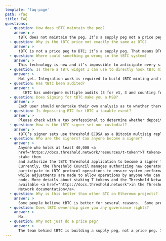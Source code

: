 ```yaml
---
template: 'faq-page'
path: /faq
title: FAQ
questions:
  - question: How does tBTC maintain the peg?
    answer: >
      tBTC does not maintain the peg. It’s a supply peg not a price peg, so there is no algorithmic mechanism needed to function as a decentralized peg.
  - question: Why is the tBTC price not exactly the same as BTC?
    answer: >
      tBTC is not a price peg to BTC; it’s a supply peg. That means BTC/tBTC might not be exactly the same. tBTC might trade at a slight premium or a discount.
  - question: Where could something go wrong in the tBTC system?
    answer: >
      This technology is new and it’s impossible to anticipate every situation where something could go wrong.  That being said, there are several situations the community has identified and taken careful measures to address. For more information, please look at the <a href="/developers/tbtc-security-model" target="_blank">tBTC Security Model</a> page.
  - question: Is there a tBTC widget I can use to directly hook tBTC minting and redeeming into my DeFi dapp?
    answer: >
      Not yet. Integration work is required to build tBTC minting and redemption into a dApp. The <a href="/developers" target="_blank">developer documentation</a> includes links to the tBTC SDK and SDK docs, enabling developers to build interfaces that match their products. To validate Bitcoin transactions, the best approach is to run an electrum server, which is very easy to spin up.
  - question: Has tBTC been audited?
    answer: >
        tBTC has undergone multiple audits (3 for v1, 3 and counting for v2), as have the underlying node clients, and tBTC is a part of the Threshold Network bug bounty program. You can view v2 audits on <a href="https://github.com/threshold-network/security-audits">this page</a>. Additionally, Threshold has a bug bounty program <a href="https://immunefi.com/bounty/thresholdnetwork/">on Immunefi</a> for ongoing security work.
  - question: Does Signing for tBTC make you a MSB?
    answer: >
      Each user should undertake their own analysis as to whether there are any legal restrictions in their jurisdiction that would either prevent them from using tBTC or require the user to register with certain government entities.
  - question: Is depositing BTC for tBTC a taxable event?
    answer: >
      Please check with a tax professional to determine whether depositing BTC for tBTC is a taxable event in a given jurisdiction.
  - question: How is the tBTC signer set non-custodial?
    answer: >
      tBTC’s signer sets use threshold ECDSA as a Bitcoin multisig replacement. For every deposit, a new signer set is pulled together (selected by the random beacon), and they generate a Bitcoin PKH address for the depositor, which is marked on the Ethereum chain.
  - question: Who are the signers? Can anyone become a signer?
    answer: >
      Anyone who holds at least 40,000 <a
      href="https://docs.threshold.network/resources/t-token">T tokens</a> can
      stake them
      and authorize the tBTC Threshold application to become a signer for tBTC.
      Currently, the Threshold Council manages authorizing new operators to
      participate in tBTC protocol operations to ensure system performance
      while adjustments are made to allow operations by anyone who can run a
      node. More details about staking T tokens and the Threshold Network are
      available <a href="https://docs.threshold.network">in the Threshold
      Network documentation</a>.
  - question: Why is this better than other BTC on Ethereum projects?
    answer: >
      Some people believe tBTC is better for several reasons.  Some projects have built synthetic price pegs, which is not a true bridge. Other projects are supply pegs, but have centralized parties adding friction to the minting and redemption process and therefore, are not censorship-resistant systems. Some new bridges are decentralized supply pegs, however, those security models are less safe. They rely on a ⅔ honesty assumption, use brand new “roll your own crypto” rather than peer-reviewed, widely deployed t-ECDSA cryptography), or use an outdated capital-inefficient approach that tBTC has already outgrown in v2 of the protocol.
  - question: Does tBTC ownership give you any governance rights?
    answer: >
      No.
  - question: Why not just do a price peg?
    answer: >
      The team behind tBTC is building a supply peg, not a price peg. It’s not a synthetic mechanism. For bitcoin holders, it shouldn’t matter what the actual price is, it just matters that you can redeem it for 1 BTC
---
```

